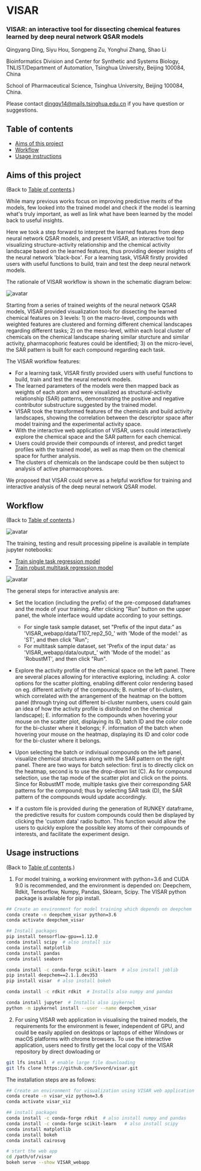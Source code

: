 # VISAR

### VISAR: an interactive tool for dissecting chemical features learned by deep neural network QSAR models

Qingyang Ding, Siyu Hou, Songpeng Zu, Yonghui Zhang, Shao Li

Bioinformatics Division and Center for Synthetic and Systems Biology, TNLIST/Department of Automation, Tsinghua University, Beijing 100084, China

School of Pharmaceutical Science, Tsinghua University, Beijing 100084, 
China.

Please contact dingqy14@mails.tsinghua.edu.cn if you have question or suggestions.

## Table of contents  
* [Aims of this project](#aims-of-this-project)
* [Workflow](#workflow)
* [Usage instructions](#usage-instructions)

## Aims of this project

(Back to [Table of contents](#table-of-contents).)

While many previous works focus on improving predictive merits of the models, few looked into the trained model and check if the model is learning what's truly important, as well as link what have been learned by the model back to useful insights.

Here we took a step forward to interpret the learned features from deep neural network QSAR models, and present VISAR, an interactive tool for visualizing structure-activity relationship and the chemical activity landscape based on the learned features, thus providing deeper insights of the neural network 'black-box'.
For a learning task, VISAR firstly provided users with useful functions to build, train and test the deep neural network models.

The rationale of VISAR workflow is shown in the schematic diagram below:

![avatar](rationale.png)

Starting from a series of trained weights of the neural network QSAR models, VISAR provided visualization tools for dissecting the learned chemical features on 3 levels: 1) on the macro-level, compounds with weighted features are clustered and forming different chemical landscapes regarding different tasks; 2) on the meso-level, within each local cluster of chemicals on the chemical landscape sharing similar sturcture and similar activity, pharmacophoric features could be identified; 3) on the micro-level, the SAR pattern is built for each compound regarding each task.

The VISAR workflow features:
- For a learning task, VISAR firstly provided users with useful functions to build, train and test the neural network models.
- The learned parameters of the models were then mapped back as weights of each atom and were visualized as structural-activity relationship (SAR) patterns, demonstrating the positive and negative contributor substructure suggested by the trained model.
- VISAR took the transformed features of the chemicals and build activity landscapes, showing the correlation between the descriptor space after model training and the experimental activity space.
- With the interactive web application of VISAR, users could interactively explore the chemical space  and the SAR pattern for each chemical.
- Users could provide their compounds of interest, and predict target profiles with the trained model, as well as map them on the chemical space for further analysis.
- The clusters of chemicals on the landscape could be then subject to analysis of active pharmacophores. 

We proposed that VISAR could serve as a helpful workflow for training and interactive analysis of the deep neural network QSAR model.

## Workflow

(Back to [Table of contents](#table-of-contents).)

![avatar](workflow.png)

The training, testing and result processing pipeline is available in template jupyter notebooks:

- [Train single task regression model](https://github.com/Svvord/visar/blob/master/Template%20--%20single%20task%20regressor%20training%20and%20analysis.ipynb)
- [Train robust multitask regression model](https://github.com/Svvord/visar/blob/master/Template%20--%20multi-task%20model%20training%20and%20analysis.ipynb)

![avatar](webapp_demo.jpg)

The general steps for interactive analysis are:
- Set the location (including the prefix) of the pre-composed dataframes and the mode of your training. After clicking "Run" button on the upper panel, the whole interface would update according to your settings.
	- For single task sample dataset, set "Prefix of the input data:" as 'VISAR_webapp/data/T107_rep2_50_' with 'Mode of the model:' as 'ST', and then click "Run";
	- For multitask sample dataset, set 'Prefix of the input data:' as 'VISAR_webapp/data/output_' with 'Mode of the model:' as 'RobustMT', and then click "Run".

- Explore the activity profile of the chemical space on the left panel. 
There are several places allowing for interactive exploring, including: A. color options for the scatter plotting, enabling different color rendering based on eg. different activity of the compounds; B. number of bi-clusters, which correlated with the arrangement of the heatmap on the bottom panel (through trying out different bi-cluster numbers, users could gain an idea of how the activity profile is distributed on the chemical landscape); E. information fo the compounds when hovering your mouse on the scatter plot, displaying its ID, batch ID and the color code for the bi-cluster where it belongs; F. information of the batch when hovering your mouse on the heatmap, displaying its ID and color code for the bi-cluster where it belongs.

- Upon selecting the batch or indivisual compounds on the left panel, visualize chemical structures along with the SAR pattern on the right panel. There are two ways for batch selection: first is to directly click on the heatmap, second is to use the drop-down list (C). As for compound selection, use the tap mode of the scatter plot and click on the points. Since for RobustMT mode, multiple tasks give their corresponding SAR patterns for the compound; thus by selecting SAR task (D), the SAR pattern of the compounds would update accordingly.

- If a custom file is provided during the generation of RUNKEY dataframe, the predictive results for custom compounds could then be displayed by clicking the 'custom data' radio button. This function would allow the users to quickly explore the possible key atoms of their compounds of interests, and facilitate the experiment design.


## Usage instructions

(Back to [Table of contents](#table-of-contents).)

1. For model training, a working environment with python=3.6 and CUDA 9.0 is recommended, 
and the environment is depended on: Deepchem, Rdkit, 
Tensorflow, Numpy, Pandas, Sklearn, Scipy.
The VISAR python package is available for pip install.

```bash
## Create an environment for model training which depends on deepchem
conda create -n deepchem_visar python=3.6
conda activate deepchem_visar

## Install packages
pip install tensorflow-gpu==1.12.0
conda install scipy  # also install six
conda install matplotlib
conda install pandas
conda install seaborn

conda install -c conda-forge scikit-learn  # also install joblib
pip install deepchem==2.1.1.dev353
pip install visar  # also install bokeh

conda install -c rdkit rdkit  # Installs also numpy and pandas

conda install jupyter  # Installs also ipykernel
python -m ipykernel install --user --name deepchem_visar
```

2. For using VISAR web application in visualising the trained models, the requirements
for the environment is fewer, independent of GPU, and could be easily applied 
on desktops or laptops of either Windows or macOS platforms with chrome browsers.
To use the interactive application, users need to firstly get the local copy of the 
VISAR repository by direct dowloading or 

```bash
git lfs install  # enable large file downloading
git lfs clone https://github.com/Svvord/visar.git
```

The installation steps are as follows:
```bash
## Create an environment for visualization using VISAR web application
conda create -n visar_viz python=3.6
conda activate visar_viz

## install packages
conda install -c conda-forge rdkit  # also install numpy and pandas
conda install -c conda-forge scikit-learn   # also install scipy
conda install matplotlib
conda install bokeh
conda install cairosvg

# start the web app
cd /path/of/visar
bokeh serve --show VISAR_webapp
```
